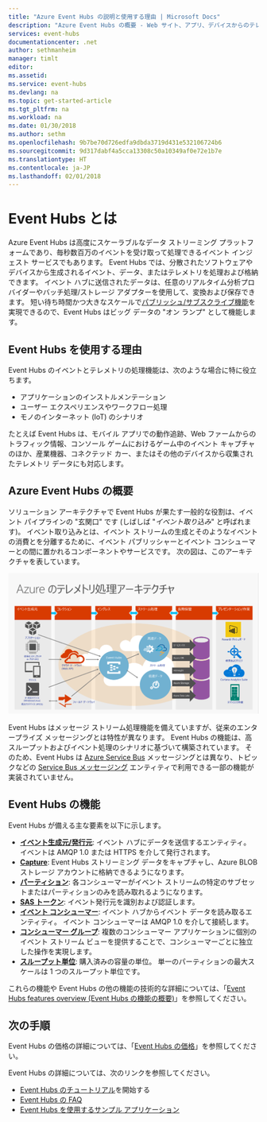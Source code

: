 ```yaml
---
title: "Azure Event Hubs の説明と使用する理由 | Microsoft Docs"
description: "Azure Event Hubs の概要 - Web サイト、アプリ、デバイスからのテレメトリをクラウド規模で収集"
services: event-hubs
documentationcenter: .net
author: sethmanheim
manager: timlt
editor: 
ms.assetid: 
ms.service: event-hubs
ms.devlang: na
ms.topic: get-started-article
ms.tgt_pltfrm: na
ms.workload: na
ms.date: 01/30/2018
ms.author: sethm
ms.openlocfilehash: 9b7be70d726edfa9dbda3719d431e532106724b6
ms.sourcegitcommit: 9d317dabf4a5cca13308c50a10349af0e72e1b7e
ms.translationtype: HT
ms.contentlocale: ja-JP
ms.lasthandoff: 02/01/2018
---
```

# <a name="what-is-event-hubs"></a>Event Hubs とは

Azure Event Hubs は高度にスケーラブルなデータ ストリーミング プラットフォームであり、毎秒数百万のイベントを受け取って処理できるイベント インジェスト サービスでもあります。 Event Hubs では、分散されたソフトウェアやデバイスから生成されるイベント、データ、またはテレメトリを処理および格納できます。 イベント ハブに送信されたデータは、任意のリアルタイム分析プロバイダーやバッチ処理/ストレージ アダプターを使用して、変換および保存できます。 短い待ち時間かつ大きなスケールで[パブリッシュ/サブスクライブ機能](/biztalk/core/publish-and-subscribe-architecture)を実現できるので、Event Hubs はビッグ データの "オン ランプ" として機能します。

## <a name="why-use-event-hubs"></a>Event Hubs を使用する理由

Event Hubs のイベントとテレメトリの処理機能は、次のような場合に特に役立ちます。

* アプリケーションのインストルメンテーション
* ユーザー エクスペリエンスやワークフロー処理
* モノのインターネット (IoT) のシナリオ

たとえば Event Hubs は、モバイル アプリでの動作追跡、Web ファームからのトラフィック情報、コンソール ゲームにおけるゲーム中のイベント キャプチャのほか、産業機器、コネクテッド カー、またはその他のデバイスから収集されたテレメトリ データにも対応します。

## <a name="azure-event-hubs-overview"></a>Azure Event Hubs の概要

ソリューション アーキテクチャで Event Hubs が果たす一般的な役割は、イベント パイプラインの "玄関口" です (しばしば "*イベント取り込み*" と呼ばれます)。 イベント取り込みとは、イベント ストリームの生成とそのようなイベントの消費とを分離するために、イベント パブリッシャーとイベント コンシューマーとの間に置かれるコンポーネントやサービスです。 次の図は、このアーキテクチャを表しています。

![Event Hubs](./media/event-hubs-what-is-event-hubs/event_hubs_full_pipeline.png)

Event Hubs はメッセージ ストリーム処理機能を備えていますが、従来のエンタープライズ メッセージングとは特性が異なります。 Event Hubs の機能は、高スループットおよびイベント処理のシナリオに基づいて構築されています。 そのため、Event Hubs は [Azure Service Bus](https://azure.microsoft.com/services/service-bus/) メッセージングとは異なり、トピックなどの [Service Bus メッセージング](/azure/service-bus-messaging/) エンティティで利用できる一部の機能が実装されていません。

## <a name="event-hubs-features"></a>Event Hubs の機能

Event Hubs が備える主な要素を以下に示します。

- [**イベント生成元/発行元**](event-hubs-features.md#event-publishers): イベント ハブにデータを送信するエンティティ。 イベントは AMQP 1.0 または HTTPS を介して発行されます。
- [**Capture**](event-hubs-features.md#capture): Event Hubs ストリーミング データをキャプチャし、Azure BLOB ストレージ アカウントに格納できるようになります。
- [**パーティション**](event-hubs-features.md#partitions): 各コンシューマーがイベント ストリームの特定のサブセットまたはパーティションのみを読み取れるようになります。
- [**SAS トークン**](event-hubs-features.md#sas-tokens): イベント発行元を識別および認証します。
- [**イベント コンシューマー**](event-hubs-features.md#event-consumers): イベント ハブからイベント データを読み取るエンティティ。 イベント コンシューマーは AMQP 1.0 を介して接続します。 
- [**コンシューマー グループ**](event-hubs-features.md#consumer-groups): 複数のコンシューマー アプリケーションに個別のイベント ストリーム ビューを提供することで、コンシューマーごとに独立した操作を実現します。
- [**スループット単位**](event-hubs-features.md#capacity): 購入済みの容量の単位。 単一のパーティションの最大スケールは 1 つのスループット単位です。

これらの機能や Event Hubs の他の機能の技術的な詳細については、「[Event Hubs features overview (Event Hubs の機能の概要)](event-hubs-features.md)」を参照してください。 

## <a name="next-steps"></a>次の手順

Event Hubs の価格の詳細については、「[Event Hubs の価格](https://azure.microsoft.com/pricing/details/event-hubs/)」を参照してください。

Event Hubs の詳細については、次のリンクを参照してください。

* [Event Hubs のチュートリアル](event-hubs-dotnet-standard-getstarted-send.md)を開始する
* [Event Hubs の FAQ](event-hubs-faq.md)
* [Event Hubs を使用するサンプル アプリケーション](https://github.com/Azure/azure-event-hubs/tree/master/samples)
 
 

